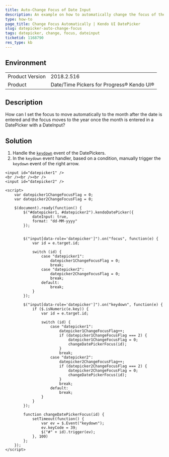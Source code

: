 ```yaml
---
title: Auto-Change Focus of Date Input
description: An example on how to automatically change the focus of the date input in the Kendo UI DatePicker.
type: how-to
page_title: Change Focus Automatically | Kendo UI DatePicker
slug: datepicker-auto-change-focus
tags: datepicker, change, focus, dateinput
ticketid: 1168790
res_type: kb
---
```


## Environment

<table>
	<tr>
		<td>Product Version</td>
		<td>2018.2.516</td>
	</tr>
	<tr>
		<td>Product</td>
		<td>Date/Time Pickers for Progress® Kendo UI®</td>
	</tr>
</table>

## Description

How can I set the focus to move automatically to the month after the date is entered and the focus moves to the year once the month is entered in a DatePicker with a DateInput?

## Solution

1. Handle the [`keydown`](https://api.jquery.com/keydown/) event of the DatePickers.
1. In the `keydown` event handler, based on a condition, manually trigger the `keydown` event of the right arrow.

```dojo
<input id="datepicker1" />
<br /><br /><br />
<input id="datepicker2" />

<script>
    var datepicker1ChangeFocusFlag = 0;
    var datepicker2ChangeFocusFlag = 0;

    $(document).ready(function() {
        $("#datepicker1, #datepicker2").kendoDatePicker({
            dateInput: true,
            format: "dd-MM-yyyy"
        });


        $("input[data-role='datepicker']").on("focus", function(e) {
            var id = e.target.id;

            switch (id) {
                case "datepicker1":
                    datepicker1ChangeFocusFlag = 0;
                    break;
                case "datepicker2":
                    datepicker2ChangeFocusFlag = 0;
                    break;
                default:
                    break;
            }
        });

        $("input[data-role='datepicker']").on("keydown", function(e) {
            if ($.isNumeric(e.key)) {
                var id = e.target.id;

                switch (id) {
                    case "datepicker1":
                        datepicker1ChangeFocusFlag++;
                        if (datepicker1ChangeFocusFlag === 2) {
                            datepicker1ChangeFocusFlag = 0;
                            changeDatePickerFocus(id);
                        }
                        break;
                    case "datepicker2":
                        datepicker2ChangeFocusFlag++;
                        if (datepicker2ChangeFocusFlag === 2) {
                            datepicker2ChangeFocusFlag = 0;
                            changeDatePickerFocus(id);
                        }
                        break;
                    default:
                        break;
                }
            }
        });

        function changeDatePickerFocus(id) {
            setTimeout(function() {
                var ev = $.Event("keydown");
                ev.keyCode = 39;
                $("#" + id).trigger(ev);
            }, 100)
        };
    });
</script>
```

